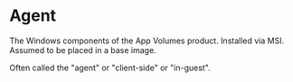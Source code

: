 # Agent

The Windows components of the App Volumes product. Installed via MSI. Assumed to be placed in a base image.

Often called the "agent" or "client-side" or "in-guest".